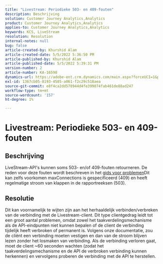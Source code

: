```yaml
---
title: "Livestream: Periodieke 503- en 409-fouten"
description: Beschrijving
solution: Customer Journey Analytics,Analytics
product: Customer Journey Analytics,Analytics
applies-to: Customer Journey Analytics,Analytics
keywords: KCS, LiveStream
resolution: Resolution
internal-notes: null
bug: false
article-created-by: Khurshid Alam
article-created-date: 5/5/2022 5:36:50 PM
article-published-by: Khurshid Alam
article-published-date: 5/5/2022 5:39:31 PM
version-number: 2
article-number: KA-16598
dynamics-url: https://adobe-ent.crm.dynamics.com/main.aspx?forceUCI=1&pagetype=entityrecord&etn=knowledgearticle&id=f02af4ec-99cc-ec11-a7b5-6045bd00dbbc
exl-id: 1367cb05-8193-4585-a061-f2c29c518aea
source-git-commit: e8f4ca2dd578944d4fe399074fab461de88ad247
workflow-type: tm+mt
source-wordcount: '157'
ht-degree: 1%

---
```


# Livestream: Periodieke 503- en 409-fouten

## Beschrijving


LiveStream-API&#39;s kunnen soms 503- en/of 409-fouten retourneren. De reden voor deze fouten wordt beschreven in het [gids voor problemen](https://github.com/AdobeDocs/analytics-1.4-apis/blob/master/docs/live-stream-api/troubleshooting.md)Dit kan zelfs voorkomen maxConnections is gespecificeerd (409) en heeft regelmatige stroom van klappen in de rapportreeksen (503).


## Resolutie


Dit kan voornamelijk te wijten zijn aan het herhaaldelijk verbinden/verbreken van de verbinding met de Livestream-client. Dit type clientgedrag leidt tot een groot aantal problemen, omdat zowel het taakverdelingsmechanisme als de API-eindpunten niet kunnen bepalen of de client de verbinding tijdelijk heeft verbroken of permanent is. Volgens onze documentatie, zou de cliënt een verbinding moeten vestigen en dan van de stroom blijven lezen zonder het losmaken van verbinding. Als de verbinding verloren gaat, moet de client ~60 seconden wachten (zodat het taakverdelingsmechanisme en de API de verbroken verbinding kunnen herkennen) en vervolgens proberen de verbinding met de API te herstellen.
